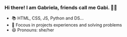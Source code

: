 ### Hi there! I am Gabriela, friends call me Gabi. 🙋‍♀️


- 📚 HTML, CSS, JS, Python and DS...
- 🎯 Focous in projects experiences and solving problems
- 😄 Pronouns: she/her


